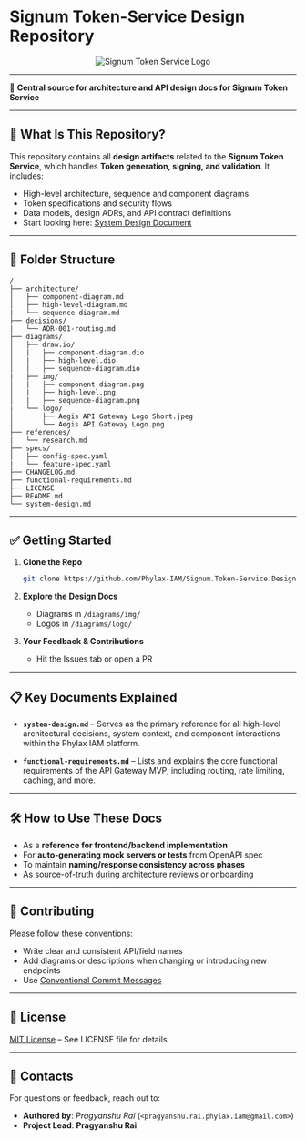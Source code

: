 # Signum Token-Service Design Repository

<p align="center">
    <img src="./diagrams/logo/Signum Token Service Logo.jpeg" alt="Signum Token Service Logo"/>
</p>

---

📘 **Central source for architecture and API design docs for Signum Token Service**

---

## 🧩 What Is This Repository?

This repository contains all **design artifacts** related to the **Signum Token Service**, which handles **Token generation, signing, and validation**. It includes:

* High-level architecture, sequence and component diagrams
* Token specifications and security flows
* Data models, design ADRs, and API contract definitions
* Start looking here: [System Design Document](./system.design.md)

---

## 📂 Folder Structure

```text
/
├── architecture/                                   
│   ├── component-diagram.md                               
│   ├── high-level-diagram.md                                     
|   └── sequence-diagram.md          
├── decisions/                                            
|   └── ADR-001-routing.md
├── diagrams/                                   
│   ├── draw.io/                               
│   |   ├── component-diagram.dio               
│   |   ├── high-level.dio              
│   |   ├── sequence-diagram.dio                 
|   ├── img/                               
│   |   ├── component-diagram.png               
│   |   ├── high-level.png              
│   |   ├── sequence-diagram.png                 
|   └── logo/                                    
│       ├── Aegis API Gateway Logo Short.jpeg
│       └── Aegis API Gateway Logo.png
├── references/                                   
|   └── research.md
├── specs/                                   
│   ├── config-spec.yaml                                 
|   └── feature-spec.yaml
├── CHANGELOG.md                                  
├── functional-requirements.md                     
├── LICENSE                        
├── README.md                               
└── system-design.md                                 
```

---

## ✅ Getting Started

1. **Clone the Repo**

   ```bash
   git clone https://github.com/Phylax-IAM/Signum.Token-Service.Design.git
   ```

2. **Explore the Design Docs**

   * Diagrams in `/diagrams/img/`
   * Logos in `/diagrams/logo/`

3. **Your Feedback & Contributions**

   * Hit the Issues tab or open a PR

---

## 📋 Key Documents Explained

* **`system-design.md`** – Serves as the primary reference for all high-level architectural decisions, system context, and component interactions within the Phylax IAM platform.
  
* **`functional-requirements.md`** – Lists and explains the core functional requirements of the API Gateway MVP, including routing, rate limiting, caching, and more.

---

## 🛠 How to Use These Docs

* As a **reference for frontend/backend implementation**
* For **auto-generating mock servers or tests** from OpenAPI spec
* To maintain **naming/response consistency across phases**
* As source-of-truth during architecture reviews or onboarding

---

## 🤝 Contributing

Please follow these conventions:

* Write clear and consistent API/field names
* Add diagrams or descriptions when changing or introducing new endpoints
* Use [Conventional Commit Messages](https://www.conventionalcommits.org/en/v1.0.0/)

---

## 📄 License

[MIT License](./LICENSE) – See LICENSE file for details.

---

## 🔗 Contacts

For questions or feedback, reach out to:

* **Authored by**: *Pragyanshu Rai* (`<pragyanshu.rai.phylax.iam@gmail.com>`)
* **Project Lead**: **Pragyanshu Rai**
